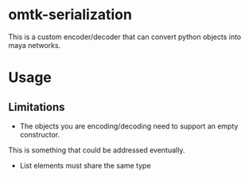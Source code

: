 # omtk-serialization

This is a custom encoder/decoder that can convert python objects into maya networks.

# Usage



## Limitations

* The objects you are encoding/decoding need to support an empty constructor.

This is something that could be addressed eventually.

* List elements must share the same type
